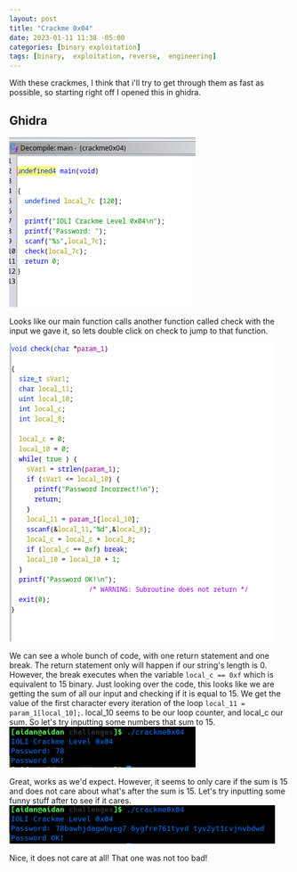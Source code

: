 ```yaml
---
layout: post
title: "Crackme 0x04"
date: 2023-01-11 11:38 -05:00
categories: [binary exploitation]
tags: [binary,  exploitation, reverse,  engineering]
---
```

With these crackmes, I think that i'll try to get through them as fast as possible, so starting right off I opened this in ghidra.



Ghidra
---
![image](/assets/img/4/p1.png)

Looks like our main function calls another function called check with the input we gave it, so lets double click on check to jump to that function.

![image](/assets/img/4/p2.png)

We can see a whole bunch of code, with one return statement and one break. The return statement only will happen if our string's length is 0. However, the break executes when the variable `local_c == 0xf` which is equivalent to 15 binary. Just looking over the code, this looks like we are getting the sum of all our input and checking if it is equal to 15. We get the value of the first character every iteration of the loop `local_11 = param_1[local_10];`. local_10 seems to be our loop counter, and local_c our sum. So let's try inputting some numbers that sum to 15.
![image](/assets/img/4/p3.png)

Great, works as we'd expect. However, it seems to only care if the sum is 15 and does not care about what's after the sum is 15. Let's try inputting some funny stuff after to see if it cares.
![image](/assets/img/4/p4.png)

Nice, it does not care at all! That one was not too bad!